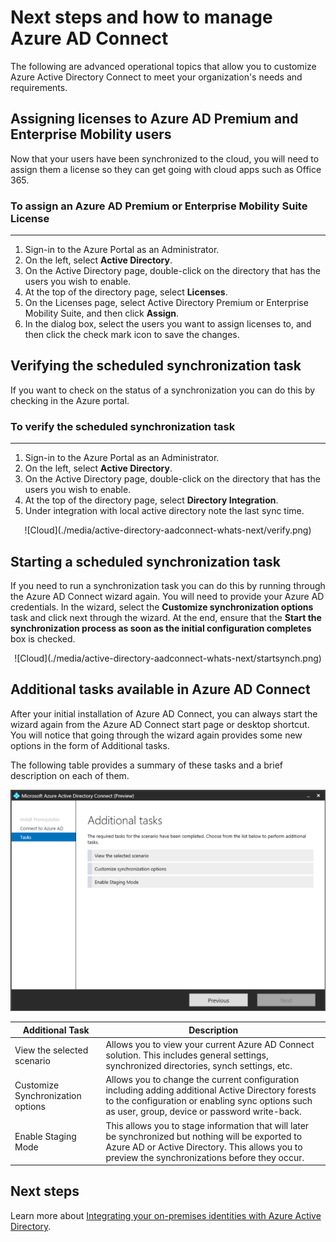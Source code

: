 <properties
	pageTitle="Azure AD Connect: Next steps and how to manage Azure AD Connect | Microsoft Azure"
	description="Learn how to extend the default configuration and operational tasks for Azure AD Connect."
	services="active-directory"
	documentationCenter=""
	authors="billmath"
	manager="stevenpo"
	editor="curtand"/>

<tags
	ms.service="active-directory"
	ms.workload="identity"
	ms.tgt_pltfrm="na"
	ms.devlang="na"
	ms.topic="article"
	ms.date="01/21/2016"
	ms.author="billmath"/>

# Next steps and how to manage Azure AD Connect
The following are advanced operational topics that allow you to customize Azure Active Directory Connect to meet your organization's needs and requirements.  

## Assigning licenses to Azure AD Premium and Enterprise Mobility users

Now that your users have been synchronized to the cloud, you will need to assign them a license so they can get going with cloud apps such as Office 365.

### To assign an Azure AD Premium or Enterprise Mobility Suite License
--------------------------------------------------------------------------------
1. Sign-in to the Azure Portal as an Administrator.
2. On the left, select **Active Directory**.
3. On the Active Directory page, double-click on the directory that has the users you wish to enable.
4. At the top of the directory page, select **Licenses**.
5. On the Licenses page, select Active Directory Premium or Enterprise Mobility Suite, and then click **Assign**.
6. In the dialog box, select the users you want to assign licenses to, and then click the check mark icon to save the changes.


## Verifying the scheduled synchronization task
If you want to check on the status of a synchronization you can do this by checking in the Azure portal.

### To verify the scheduled synchronization task
--------------------------------------------------------------------------------
1. Sign-in to the Azure Portal as an Administrator.
2. On the left, select **Active Directory**.
3. On the Active Directory page, double-click on the directory that has the users you wish to enable.
4. At the top of the directory page, select **Directory Integration**.
5. Under integration with local active directory note the last sync time.

<center>![Cloud](./media/active-directory-aadconnect-whats-next/verify.png)</center>

## Starting a scheduled synchronization task
If you need to run a synchronization task you can do this by running through the Azure AD Connect wizard again.  You will need to provide your Azure AD credentials.  In the wizard, select the **Customize synchronization options** task and click next through the wizard. At the end, ensure that the **Start the synchronization process as soon as the initial configuration completes** box is checked.

<center>![Cloud](./media/active-directory-aadconnect-whats-next/startsynch.png)</center>


## Additional tasks available in Azure AD Connect
After your initial installation of Azure AD Connect, you can always start the wizard again from the Azure AD Connect start page or desktop shortcut.  You will notice that going through the wizard again provides some new options in the form of Additional tasks.  

The following table provides a summary of these tasks and a brief description on each of them.

![Join Rule](./media/active-directory-aadconnect-whats-next/addtasks.png)


Additional Task | Description
------------- | ------------- |
View the selected scenario  |Allows you to view your current Azure AD Connect solution.  This includes general settings, synchronized directories, synch settings, etc.
Customize Synchronization options | Allows you to change the current configuration including adding additional Active Directory forests to the configuration or enabling sync options such as user, group, device or password write-back.
Enable Staging Mode |  This allows you to stage information that will later be synchronized but nothing will be exported to Azure AD or Active Directory.  This allows you to preview the synchronizations before they occur.

## Next steps
Learn more about [Integrating your on-premises identities with Azure Active Directory](active-directory-aadconnect.md).
